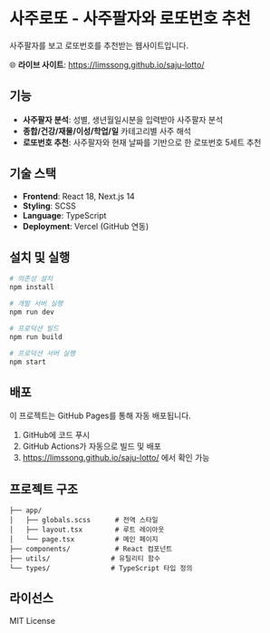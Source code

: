 # 사주로또 - 사주팔자와 로또번호 추천

사주팔자를 보고 로또번호를 추천받는 웹사이트입니다.

🌐 **라이브 사이트**: https://limssong.github.io/saju-lotto/

## 기능

- **사주팔자 분석**: 성별, 생년월일시분을 입력받아 사주팔자 분석
- **종합/건강/재물/이성/학업/일** 카테고리별 사주 해석
- **로또번호 추천**: 사주팔자와 현재 날짜를 기반으로 한 로또번호 5세트 추천

## 기술 스택

- **Frontend**: React 18, Next.js 14
- **Styling**: SCSS
- **Language**: TypeScript
- **Deployment**: Vercel (GitHub 연동)

## 설치 및 실행

```bash
# 의존성 설치
npm install

# 개발 서버 실행
npm run dev

# 프로덕션 빌드
npm run build

# 프로덕션 서버 실행
npm start
```

## 배포

이 프로젝트는 GitHub Pages를 통해 자동 배포됩니다.

1. GitHub에 코드 푸시
2. GitHub Actions가 자동으로 빌드 및 배포
3. https://limssong.github.io/saju-lotto/ 에서 확인 가능

## 프로젝트 구조

```
├── app/
│   ├── globals.scss      # 전역 스타일
│   ├── layout.tsx        # 루트 레이아웃
│   └── page.tsx          # 메인 페이지
├── components/           # React 컴포넌트
├── utils/               # 유틸리티 함수
└── types/               # TypeScript 타입 정의
```

## 라이선스

MIT License
